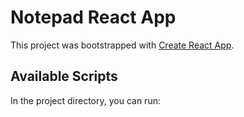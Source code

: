 # Notepad React App

This project was bootstrapped with [Create React App](https://github.com/facebook/create-react-app).

## Available Scripts

In the project directory, you can run: